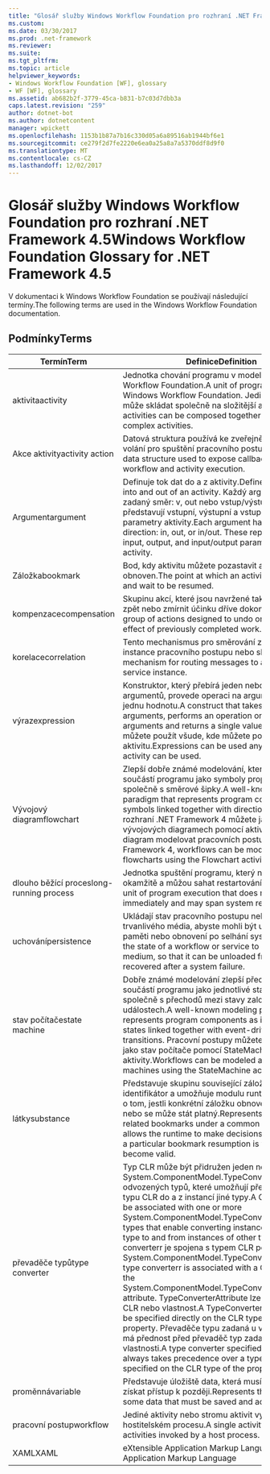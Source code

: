 ```yaml
---
title: "Glosář služby Windows Workflow Foundation pro rozhraní .NET Framework 4.5"
ms.custom: 
ms.date: 03/30/2017
ms.prod: .net-framework
ms.reviewer: 
ms.suite: 
ms.tgt_pltfrm: 
ms.topic: article
helpviewer_keywords:
- Windows Workflow Foundation [WF], glossary
- WF [WF], glossary
ms.assetid: ab682b2f-3779-45ca-b831-b7c03d7dbb3a
caps.latest.revision: "259"
author: dotnet-bot
ms.author: dotnetcontent
manager: wpickett
ms.openlocfilehash: 1153b1b87a7b16c330d05a6a89516ab1944bf6e1
ms.sourcegitcommit: ce279f2d7fe2220e6ea0a25a8a7a5370ddf8d9f0
ms.translationtype: MT
ms.contentlocale: cs-CZ
ms.lasthandoff: 12/02/2017
---
```

# <a name="windows-workflow-foundation-glossary-for-net-framework-45"></a><span data-ttu-id="aadcb-102">Glosář služby Windows Workflow Foundation pro rozhraní .NET Framework 4.5</span><span class="sxs-lookup"><span data-stu-id="aadcb-102">Windows Workflow Foundation Glossary for .NET Framework 4.5</span></span>
<span data-ttu-id="aadcb-103">V dokumentaci k Windows Workflow Foundation se používají následující termíny.</span><span class="sxs-lookup"><span data-stu-id="aadcb-103">The following terms are used in the Windows Workflow Foundation documentation.</span></span>  
  
## <a name="terms"></a><span data-ttu-id="aadcb-104">Podmínky</span><span class="sxs-lookup"><span data-stu-id="aadcb-104">Terms</span></span>  
  
|<span data-ttu-id="aadcb-105">Termín</span><span class="sxs-lookup"><span data-stu-id="aadcb-105">Term</span></span>|<span data-ttu-id="aadcb-106">Definice</span><span class="sxs-lookup"><span data-stu-id="aadcb-106">Definition</span></span>|  
|----------|----------------|  
|<span data-ttu-id="aadcb-107">aktivita</span><span class="sxs-lookup"><span data-stu-id="aadcb-107">activity</span></span>|<span data-ttu-id="aadcb-108">Jednotka chování programu v modelu Windows Workflow Foundation.</span><span class="sxs-lookup"><span data-stu-id="aadcb-108">A unit of program behavior in Windows Workflow Foundation.</span></span> <span data-ttu-id="aadcb-109">Jediné aktivity se může skládat společně na složitější aktivity.</span><span class="sxs-lookup"><span data-stu-id="aadcb-109">Single activities can be composed together into more complex activities.</span></span>|  
|<span data-ttu-id="aadcb-110">Akce aktivity</span><span class="sxs-lookup"><span data-stu-id="aadcb-110">activity action</span></span>|<span data-ttu-id="aadcb-111">Datová struktura používá ke zveřejnění zpětných volání pro spuštění pracovního postupu a aktivity.</span><span class="sxs-lookup"><span data-stu-id="aadcb-111">A data structure used to expose callbacks for workflow and activity execution.</span></span>|  
|<span data-ttu-id="aadcb-112">Argument</span><span class="sxs-lookup"><span data-stu-id="aadcb-112">argument</span></span>|<span data-ttu-id="aadcb-113">Definuje tok dat do a z aktivity.</span><span class="sxs-lookup"><span data-stu-id="aadcb-113">Defines the data flow into and out of an activity.</span></span> <span data-ttu-id="aadcb-114">Každý argument má zadaný směr: v, out nebo vstup/výstup. Tyto představují vstupní, výstupní a vstupní a výstupní parametry aktivity.</span><span class="sxs-lookup"><span data-stu-id="aadcb-114">Each argument has a specified direction: in, out, or in/out. These represent the input, output, and input/output parameters of the activity.</span></span>|  
|<span data-ttu-id="aadcb-115">Záložka</span><span class="sxs-lookup"><span data-stu-id="aadcb-115">bookmark</span></span>|<span data-ttu-id="aadcb-116">Bod, kdy aktivitu můžete pozastavit a počkejte být obnoven.</span><span class="sxs-lookup"><span data-stu-id="aadcb-116">The point at which an activity can pause and wait to be resumed.</span></span>|  
|<span data-ttu-id="aadcb-117">kompenzace</span><span class="sxs-lookup"><span data-stu-id="aadcb-117">compensation</span></span>|<span data-ttu-id="aadcb-118">Skupinu akcí, které jsou navržené tak, aby vrátit zpět nebo zmírnit účinku dříve dokončit práci.</span><span class="sxs-lookup"><span data-stu-id="aadcb-118">A group of actions designed to undo or mitigate the effect of previously completed work.</span></span>|  
|<span data-ttu-id="aadcb-119">korelace</span><span class="sxs-lookup"><span data-stu-id="aadcb-119">correlation</span></span>|<span data-ttu-id="aadcb-120">Tento mechanismus pro směrování zpráv do instance pracovního postupu nebo službě.</span><span class="sxs-lookup"><span data-stu-id="aadcb-120">The mechanism for routing messages to a workflow or service instance.</span></span>|  
|<span data-ttu-id="aadcb-121">výraz</span><span class="sxs-lookup"><span data-stu-id="aadcb-121">expression</span></span>|<span data-ttu-id="aadcb-122">Konstruktor, který přebírá jeden nebo více argumentů, provede operaci na argumentů a vrátí jednu hodnotu.</span><span class="sxs-lookup"><span data-stu-id="aadcb-122">A construct that takes in one or more arguments, performs an operation on the arguments and returns a single value.</span></span> <span data-ttu-id="aadcb-123">Výrazy můžete použít všude, kde můžete použít aktivitu.</span><span class="sxs-lookup"><span data-stu-id="aadcb-123">Expressions can be used anywhere an activity can be used.</span></span>|  
|<span data-ttu-id="aadcb-124">Vývojový diagram</span><span class="sxs-lookup"><span data-stu-id="aadcb-124">flowchart</span></span>|<span data-ttu-id="aadcb-125">Zlepší dobře známé modelování, který představuje součástí programu jako symboly propojené společně s směrové šipky.</span><span class="sxs-lookup"><span data-stu-id="aadcb-125">A well-known modeling paradigm that represents program components as symbols linked together with directional arrows.</span></span>  <span data-ttu-id="aadcb-126">V rozhraní .NET Framework 4 můžete jako na vývojových diagramech pomocí aktivity vývojový diagram modelovat pracovních postupů.</span><span class="sxs-lookup"><span data-stu-id="aadcb-126">In the .NET Framework 4, workflows can be modeled as flowcharts using the Flowchart activity.</span></span>|  
|<span data-ttu-id="aadcb-127">dlouho běžící proces</span><span class="sxs-lookup"><span data-stu-id="aadcb-127">long-running process</span></span>|<span data-ttu-id="aadcb-128">Jednotka spuštění programu, který nevrací okamžitě a můžou sahat restartování systému.</span><span class="sxs-lookup"><span data-stu-id="aadcb-128">A unit of program execution that does not return immediately and may span system restarts.</span></span>|  
|<span data-ttu-id="aadcb-129">uchování</span><span class="sxs-lookup"><span data-stu-id="aadcb-129">persistence</span></span>|<span data-ttu-id="aadcb-130">Ukládají stav pracovního postupu nebo služby trvanlivého média, abyste mohli být uvolněna z paměti nebo obnovení po selhání systému.</span><span class="sxs-lookup"><span data-stu-id="aadcb-130">Saving the state of a workflow or service to a durable medium, so that it can be unloaded from memory or recovered after a system failure.</span></span>|  
|<span data-ttu-id="aadcb-131">stav počítače</span><span class="sxs-lookup"><span data-stu-id="aadcb-131">state machine</span></span>|<span data-ttu-id="aadcb-132">Dobře známé modelování zlepší představující součástí programu jako jednotlivé stavy propojené společně s přechodů mezi stavy založeného na událostech.</span><span class="sxs-lookup"><span data-stu-id="aadcb-132">A well-known modeling paradigm that represents program components as individual states linked together with event-driven state transitions.</span></span>  <span data-ttu-id="aadcb-133">Pracovní postupy můžete modelován jako stav počítače pomocí StateMachine aktivity.</span><span class="sxs-lookup"><span data-stu-id="aadcb-133">Workflows can be modeled as state machines using the StateMachine activity.</span></span>|  
|<span data-ttu-id="aadcb-134">látky</span><span class="sxs-lookup"><span data-stu-id="aadcb-134">substance</span></span>|<span data-ttu-id="aadcb-135">Představuje skupinu související záložky pod obecný identifikátor a umožňuje modulu runtime rozhodnutí o tom, jestli konkrétní záložku obnovení je platný nebo se může stát platný.</span><span class="sxs-lookup"><span data-stu-id="aadcb-135">Represents a group of related bookmarks under a common identifier and allows the runtime to make decisions about whether a particular bookmark resumption is valid or may become valid.</span></span>|  
|<span data-ttu-id="aadcb-136">převaděče typů</span><span class="sxs-lookup"><span data-stu-id="aadcb-136">type converter</span></span>|<span data-ttu-id="aadcb-137">Typ CLR může být přidružen jeden nebo více System.ComponentModel.TypeConverter odvozených typů, které umožňují převodu instance typu CLR do a z instancí jiné typy.</span><span class="sxs-lookup"><span data-stu-id="aadcb-137">A CLR type can be associated with one or more System.ComponentModel.TypeConverter derived types that enable converting instances of the CLR type to and from instances of other types.</span></span> <span data-ttu-id="aadcb-138">Typ converterr je spojena s typem CLR pomocí atributu System.ComponentModel.TypeConverterAttribute.</span><span class="sxs-lookup"><span data-stu-id="aadcb-138">A type converterr is associated with a CLR type using the System.ComponentModel.TypeConverterAttribute attribute.</span></span>  <span data-ttu-id="aadcb-139">TypeConverterAttribute lze přímo na typ CLR nebo vlastnost.</span><span class="sxs-lookup"><span data-stu-id="aadcb-139">A TypeConverterAttribute can be specified directly on the CLR type or on a property.</span></span> <span data-ttu-id="aadcb-140">Převaděče typu zadaná u vlastnosti vždy má přednost před převaděč typ zadaný v typu CLR vlastnosti.</span><span class="sxs-lookup"><span data-stu-id="aadcb-140">A type converter specified on a property always takes precedence over a type converter specified on the CLR type of the property.</span></span>|  
|<span data-ttu-id="aadcb-141">proměnná</span><span class="sxs-lookup"><span data-stu-id="aadcb-141">variable</span></span>|<span data-ttu-id="aadcb-142">Představuje úložiště data, která musí být uloženy a získat přístup k později.</span><span class="sxs-lookup"><span data-stu-id="aadcb-142">Represents the storage of some data that must be saved and accessed later.</span></span>|  
|<span data-ttu-id="aadcb-143">pracovní postup</span><span class="sxs-lookup"><span data-stu-id="aadcb-143">workflow</span></span>|<span data-ttu-id="aadcb-144">Jediné aktivity nebo stromu aktivit vyvolané hostitelském procesu.</span><span class="sxs-lookup"><span data-stu-id="aadcb-144">A single activity or tree of activities invoked by a host process.</span></span>|  
|<span data-ttu-id="aadcb-145">XAML</span><span class="sxs-lookup"><span data-stu-id="aadcb-145">XAML</span></span>|<span data-ttu-id="aadcb-146">eXtensible Application Markup Language</span><span class="sxs-lookup"><span data-stu-id="aadcb-146">eXtensible Application Markup Language</span></span>|
